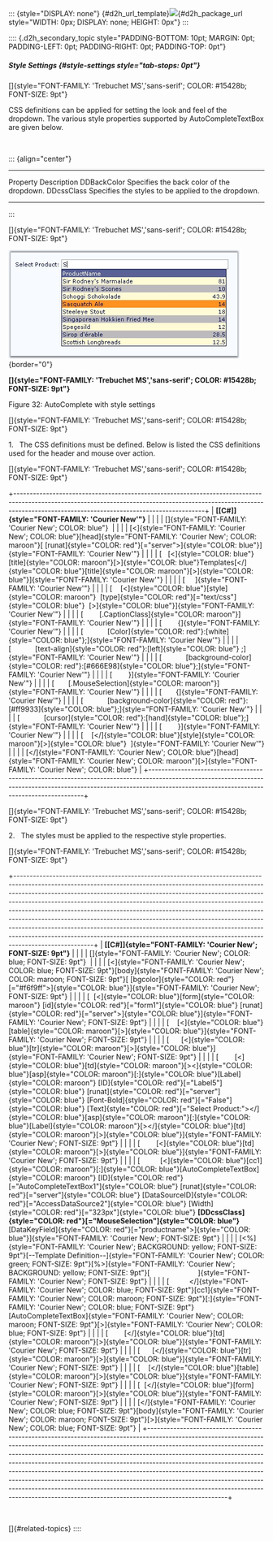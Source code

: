 ::: {style="DISPLAY: none"}
[](ms-xhelp:///?Id=d2h_url_template){#d2h_url_template}![](!package_url!){#d2h_package_url style="WIDTH: 0px; DISPLAY: none; HEIGHT: 0px"}
:::

:::: {.d2h_secondary_topic style="PADDING-BOTTOM: 10pt; MARGIN: 0pt; PADDING-LEFT: 0pt; PADDING-RIGHT: 0pt; PADDING-TOP: 0pt"}
##### Style Settings {#style-settings style="tab-stops: 0pt"}

[]{style="FONT-FAMILY: 'Trebuchet MS','sans-serif'; COLOR: #15428b; FONT-SIZE: 9pt"} 

CSS definitions can be applied for setting the look and feel of the dropdown. The various style properties supported by AutoCompleteTextBox are given below.

 

::: {align="center"}
  ------------- -----------------------------------------------------
  Property      Description
  DDBackColor   Specifies the back color of the dropdown.
  DDcssClass    Specifies the styles to be applied to the dropdown.
  ------------- -----------------------------------------------------
:::

[]{style="FONT-FAMILY: 'Trebuchet MS','sans-serif'; COLOR: #15428b; FONT-SIZE: 9pt"} 

![](ImagesExt/image72_12.jpg){border="0"}

**[]{style="FONT-FAMILY: 'Trebuchet MS','sans-serif'; COLOR: #15428b; FONT-SIZE: 9pt"}** 

Figure 32: AutoComplete with style settings

[]{style="FONT-FAMILY: 'Trebuchet MS','sans-serif'; COLOR: #15428b; FONT-SIZE: 9pt"} 

1.   The CSS definitions must be defined. Below is listed the CSS definitions used for the header and mouse over action.

[]{style="FONT-FAMILY: 'Trebuchet MS','sans-serif'; COLOR: #15428b; FONT-SIZE: 9pt"} 

+----------------------------------------------------------------------------------------------------------------------------------------------------------------------------------------------------------------------+
| **[\[C#\]]{style="FONT-FAMILY: 'Courier New'"}**                                                                                                                                                                     |
|                                                                                                                                                                                                                      |
| []{style="FONT-FAMILY: 'Courier New'; COLOR: blue"}                                                                                                                                                                  |
|                                                                                                                                                                                                                      |
| [\<]{style="FONT-FAMILY: 'Courier New'; COLOR: blue"}[head]{style="FONT-FAMILY: 'Courier New'; COLOR: maroon"}[ [runat]{style="COLOR: red"}[=\"server\"\>]{style="COLOR: blue"}]{style="FONT-FAMILY: 'Courier New'"} |
|                                                                                                                                                                                                                      |
| [   [\<]{style="COLOR: blue"}[title]{style="COLOR: maroon"}[\>]{style="COLOR: blue"}Templates[\</]{style="COLOR: blue"}[title]{style="COLOR: maroon"}[\>]{style="COLOR: blue"}]{style="FONT-FAMILY: 'Courier New'"}  |
|                                                                                                                                                                                                                      |
| [     ]{style="FONT-FAMILY: 'Courier New'"}                                                                                                                                                                          |
|                                                                                                                                                                                                                      |
| [    [\<]{style="COLOR: blue"}[style]{style="COLOR: maroon"}  [type]{style="COLOR: red"}[=\"text/css\"]{style="COLOR: blue"}  [\>]{style="COLOR: blue"}]{style="FONT-FAMILY: 'Courier New'"}                         |
|                                                                                                                                                                                                                      |
| [        [.CaptionClass]{style="COLOR: maroon"}]{style="FONT-FAMILY: 'Courier New'"}                                                                                                                                 |
|                                                                                                                                                                                                                      |
| [        {]{style="FONT-FAMILY: 'Courier New'"}                                                                                                                                                                      |
|                                                                                                                                                                                                                      |
| [            [Color]{style="COLOR: red"}:[white]{style="COLOR: blue"};]{style="FONT-FAMILY: 'Courier New'"}                                                                                                          |
|                                                                                                                                                                                                                      |
| [            [text-align]{style="COLOR: red"}:[left]{style="COLOR: blue"} ;]{style="FONT-FAMILY: 'Courier New'"}                                                                                                     |
|                                                                                                                                                                                                                      |
| [            [background-color]{style="COLOR: red"}:[#666E98]{style="COLOR: blue"};]{style="FONT-FAMILY: 'Courier New'"}                                                                                             |
|                                                                                                                                                                                                                      |
| [        }]{style="FONT-FAMILY: 'Courier New'"}                                                                                                                                                                      |
|                                                                                                                                                                                                                      |
| [       [.MouseSelection]{style="COLOR: maroon"}]{style="FONT-FAMILY: 'Courier New'"}                                                                                                                                |
|                                                                                                                                                                                                                      |
| [       {]{style="FONT-FAMILY: 'Courier New'"}                                                                                                                                                                       |
|                                                                                                                                                                                                                      |
| [            [background-color]{style="COLOR: red"}:[#ff9933]{style="COLOR: blue"};]{style="FONT-FAMILY: 'Courier New'"}                                                                                             |
|                                                                                                                                                                                                                      |
| [            [cursor]{style="COLOR: red"}:[hand]{style="COLOR: blue"};]{style="FONT-FAMILY: 'Courier New'"}                                                                                                          |
|                                                                                                                                                                                                                      |
| [        }]{style="FONT-FAMILY: 'Courier New'"}                                                                                                                                                                      |
|                                                                                                                                                                                                                      |
| [    [\</]{style="COLOR: blue"}[style]{style="COLOR: maroon"}[\>]{style="COLOR: blue"}  ]{style="FONT-FAMILY: 'Courier New'"}                                                                                        |
|                                                                                                                                                                                                                      |
| [\</]{style="FONT-FAMILY: 'Courier New'; COLOR: blue"}[head]{style="FONT-FAMILY: 'Courier New'; COLOR: maroon"}[\>]{style="FONT-FAMILY: 'Courier New'; COLOR: blue"}                                                 |
+----------------------------------------------------------------------------------------------------------------------------------------------------------------------------------------------------------------------+

[]{style="FONT-FAMILY: 'Trebuchet MS','sans-serif'; COLOR: #15428b; FONT-SIZE: 9pt"} 

2.   The styles must be applied to the respective style properties.

[]{style="FONT-FAMILY: 'Trebuchet MS','sans-serif'; COLOR: #15428b; FONT-SIZE: 9pt"} 

+------------------------------------------------------------------------------------------------------------------------------------------------------------------------------------------------------------------------------------------------------------------------------------------------------------------------------------------------------------------------------------------------------------------------------------------------------------------------------------------------------------------------------------------------------------------------------------------------------------------------------------------------------------------------+
| **[\[C#\]]{style="FONT-FAMILY: 'Courier New'; FONT-SIZE: 9pt"}**                                                                                                                                                                                                                                                                                                                                                                                                                                                                                                                                                                                                       |
|                                                                                                                                                                                                                                                                                                                                                                                                                                                                                                                                                                                                                                                                        |
| []{style="FONT-FAMILY: 'Courier New'; COLOR: blue; FONT-SIZE: 9pt"}                                                                                                                                                                                                                                                                                                                                                                                                                                                                                                                                                                                                    |
|                                                                                                                                                                                                                                                                                                                                                                                                                                                                                                                                                                                                                                                                        |
| [\<]{style="FONT-FAMILY: 'Courier New'; COLOR: blue; FONT-SIZE: 9pt"}[body]{style="FONT-FAMILY: 'Courier New'; COLOR: maroon; FONT-SIZE: 9pt"}[ [bgcolor]{style="COLOR: red"}[=\"#f6f9ff\"\>]{style="COLOR: blue"}]{style="FONT-FAMILY: 'Courier New'; FONT-SIZE: 9pt"}                                                                                                                                                                                                                                                                                                                                                                                                |
|                                                                                                                                                                                                                                                                                                                                                                                                                                                                                                                                                                                                                                                                        |
| [  [\<]{style="COLOR: blue"}[form]{style="COLOR: maroon"} [id]{style="COLOR: red"}[=\"form1\"]{style="COLOR: blue"} [runat]{style="COLOR: red"}[=\"server\"\>]{style="COLOR: blue"}]{style="FONT-FAMILY: 'Courier New'; FONT-SIZE: 9pt"}                                                                                                                                                                                                                                                                                                                                                                                                                               |
|                                                                                                                                                                                                                                                                                                                                                                                                                                                                                                                                                                                                                                                                        |
| [    [\<]{style="COLOR: blue"}[table]{style="COLOR: maroon"}[\>]{style="COLOR: blue"}]{style="FONT-FAMILY: 'Courier New'; FONT-SIZE: 9pt"}                                                                                                                                                                                                                                                                                                                                                                                                                                                                                                                             |
|                                                                                                                                                                                                                                                                                                                                                                                                                                                                                                                                                                                                                                                                        |
| [      [\<]{style="COLOR: blue"}[tr]{style="COLOR: maroon"}[\>]{style="COLOR: blue"}]{style="FONT-FAMILY: 'Courier New'; FONT-SIZE: 9pt"}                                                                                                                                                                                                                                                                                                                                                                                                                                                                                                                              |
|                                                                                                                                                                                                                                                                                                                                                                                                                                                                                                                                                                                                                                                                        |
| [        [\<]{style="COLOR: blue"}[td]{style="COLOR: maroon"}[\>\<]{style="COLOR: blue"}[asp]{style="COLOR: maroon"}[:]{style="COLOR: blue"}[Label]{style="COLOR: maroon"} [ID]{style="COLOR: red"}[=\"Label5\"]{style="COLOR: blue"} [runat]{style="COLOR: red"}[=\"server\"]{style="COLOR: blue"} [Font-Bold]{style="COLOR: red"}[=\"False\"]{style="COLOR: blue"} [Text]{style="COLOR: red"}[=\"Select Product:\"\>\</]{style="COLOR: blue"}[asp]{style="COLOR: maroon"}[:]{style="COLOR: blue"}[Label]{style="COLOR: maroon"}[\>\</]{style="COLOR: blue"}[td]{style="COLOR: maroon"}[\>]{style="COLOR: blue"}]{style="FONT-FAMILY: 'Courier New'; FONT-SIZE: 9pt"} |
|                                                                                                                                                                                                                                                                                                                                                                                                                                                                                                                                                                                                                                                                        |
| [        [\<]{style="COLOR: blue"}[td]{style="COLOR: maroon"}[\>]{style="COLOR: blue"}]{style="FONT-FAMILY: 'Courier New'; FONT-SIZE: 9pt"}                                                                                                                                                                                                                                                                                                                                                                                                                                                                                                                            |
|                                                                                                                                                                                                                                                                                                                                                                                                                                                                                                                                                                                                                                                                        |
| [          [\<]{style="COLOR: blue"}[cc1]{style="COLOR: maroon"}[:]{style="COLOR: blue"}[AutoCompleteTextBox]{style="COLOR: maroon"} [ID]{style="COLOR: red"}[=\"AutoCompleteTextBox1\"]{style="COLOR: blue"} [runat]{style="COLOR: red"}[=\"server\"]{style="COLOR: blue"} [DataSourceID]{style="COLOR: red"}[=\"AccessDataSource2\"]{style="COLOR: blue"} [Width]{style="COLOR: red"}[=\"323px\"]{style="COLOR: blue"} **[DDcssClass]{style="COLOR: red"}[=\"MouseSelection\"]{style="COLOR: blue"}** [DataKeyField]{style="COLOR: red"}[=\"productname\"\>]{style="COLOR: blue"}]{style="FONT-FAMILY: 'Courier New'; FONT-SIZE: 9pt"}                               |
|                                                                                                                                                                                                                                                                                                                                                                                                                                                                                                                                                                                                                                                                        |
| [\<%]{style="FONT-FAMILY: 'Courier New'; BACKGROUND: yellow; FONT-SIZE: 9pt"}[\--Template Definition\--]{style="FONT-FAMILY: 'Courier New'; COLOR: green; FONT-SIZE: 9pt"}[%\>]{style="FONT-FAMILY: 'Courier New'; BACKGROUND: yellow; FONT-SIZE: 9pt"}[                        ]{style="FONT-FAMILY: 'Courier New'; FONT-SIZE: 9pt"}                                                                                                                                                                                                                                                                                                                                  |
|                                                                                                                                                                                                                                                                                                                                                                                                                                                                                                                                                                                                                                                                        |
| [          \</]{style="FONT-FAMILY: 'Courier New'; COLOR: blue; FONT-SIZE: 9pt"}[cc1]{style="FONT-FAMILY: 'Courier New'; COLOR: maroon; FONT-SIZE: 9pt"}[:]{style="FONT-FAMILY: 'Courier New'; COLOR: blue; FONT-SIZE: 9pt"}[AutoCompleteTextBox]{style="FONT-FAMILY: 'Courier New'; COLOR: maroon; FONT-SIZE: 9pt"}[\>]{style="FONT-FAMILY: 'Courier New'; COLOR: blue; FONT-SIZE: 9pt"}                                                                                                                                                                                                                                                                              |
|                                                                                                                                                                                                                                                                                                                                                                                                                                                                                                                                                                                                                                                                        |
| [        [\</]{style="COLOR: blue"}[td]{style="COLOR: maroon"}[\>]{style="COLOR: blue"}]{style="FONT-FAMILY: 'Courier New'; FONT-SIZE: 9pt"}                                                                                                                                                                                                                                                                                                                                                                                                                                                                                                                           |
|                                                                                                                                                                                                                                                                                                                                                                                                                                                                                                                                                                                                                                                                        |
| [      [\</]{style="COLOR: blue"}[tr]{style="COLOR: maroon"}[\>]{style="COLOR: blue"}]{style="FONT-FAMILY: 'Courier New'; FONT-SIZE: 9pt"}                                                                                                                                                                                                                                                                                                                                                                                                                                                                                                                             |
|                                                                                                                                                                                                                                                                                                                                                                                                                                                                                                                                                                                                                                                                        |
| [    [\</]{style="COLOR: blue"}[table]{style="COLOR: maroon"}[\>]{style="COLOR: blue"}]{style="FONT-FAMILY: 'Courier New'; FONT-SIZE: 9pt"}                                                                                                                                                                                                                                                                                                                                                                                                                                                                                                                            |
|                                                                                                                                                                                                                                                                                                                                                                                                                                                                                                                                                                                                                                                                        |
| [  [\</]{style="COLOR: blue"}[form]{style="COLOR: maroon"}[\>]{style="COLOR: blue"}]{style="FONT-FAMILY: 'Courier New'; FONT-SIZE: 9pt"}                                                                                                                                                                                                                                                                                                                                                                                                                                                                                                                               |
|                                                                                                                                                                                                                                                                                                                                                                                                                                                                                                                                                                                                                                                                        |
| [\</]{style="FONT-FAMILY: 'Courier New'; COLOR: blue; FONT-SIZE: 9pt"}[body]{style="FONT-FAMILY: 'Courier New'; COLOR: maroon; FONT-SIZE: 9pt"}[\>]{style="FONT-FAMILY: 'Courier New'; COLOR: blue; FONT-SIZE: 9pt"}                                                                                                                                                                                                                                                                                                                                                                                                                                                   |
+------------------------------------------------------------------------------------------------------------------------------------------------------------------------------------------------------------------------------------------------------------------------------------------------------------------------------------------------------------------------------------------------------------------------------------------------------------------------------------------------------------------------------------------------------------------------------------------------------------------------------------------------------------------------+

 

[]{#related-topics}
::::

